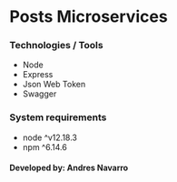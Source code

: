 # Posts Microservices

### Technologies / Tools

- Node
- Express
- Json Web Token
- Swagger

### System requirements

- node ^v12.18.3
- npm ^6.14.6

#### Developed by: Andres Navarro
